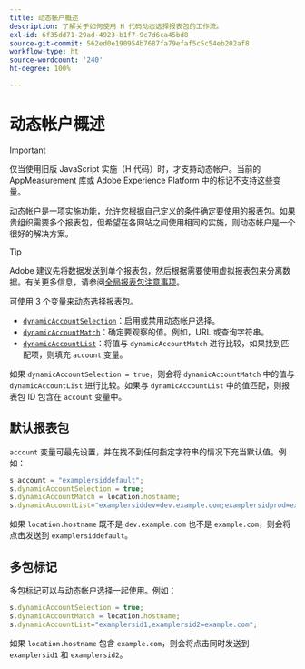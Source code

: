 ```yaml
---
title: 动态帐户概述
description: 了解关于如何使用 H 代码动态选择报表包的工作流。
exl-id: 6f35dd71-29ad-4923-b1f7-9c7d6ca45bd8
source-git-commit: 562ed0e190954b7687fa79efaf5c5c54eb202af8
workflow-type: ht
source-wordcount: '240'
ht-degree: 100%

---
```


# 动态帐户概述

>[!IMPORTANT]
>
>仅当使用旧版 JavaScript 实施（H 代码）时，才支持动态帐户。当前的 AppMeasurement 库或 Adobe Experience Platform 中的标记不支持这些变量。

动态帐户是一项实施功能，允许您根据自己定义的条件确定要使用的报表包。如果贵组织需要多个报表包，但希望在各网站之间使用相同的实施，则动态帐户是一个很好的解决方案。

>[!TIP]
>
>Adobe 建议先将数据发送到单个报表包，然后根据需要使用虚拟报表包来分离数据。有关更多信息，请参阅[全局报表包注意事项](../../../prepare/global-rs.md)。

可使用 3 个变量来动态选择报表包。

* [`dynamicAccountSelection`](dynamicaccountselection.md)：启用或禁用动态帐户选择。
* [`dynamicAccountMatch`](dynamicaccountmatch.md)：确定要观察的值。例如，URL 或查询字符串。
* [`dynamicAccountList`](dynamicaccountlist.md)：将值与 `dynamicAccountMatch` 进行比较，如果找到匹配项，则填充 `account` 变量。

如果 `dynamicAccountSelection = true`，则会将 `dynamicAccountMatch` 中的值与 `dynamicAccountList` 进行比较。如果与 `dynamicAccountList` 中的值匹配，则报表包 ID 包含在 `account` 变量中。

## 默认报表包

`account` 变量可最先设置，并在找不到任何指定字符串的情况下充当默认值。例如：

```javascript
s_account = "examplersiddefault";
s.dynamicAccountSelection = true;
s.dynamicAccountMatch = location.hostname;
s.dynamicAccountList="examplersiddev=dev.example.com;examplersidprod=example.com";
```

如果 `location.hostname` 既不是 `dev.example.com` 也不是 `example.com`，则会将点击发送到 `examplersiddefault`。

## 多包标记

多包标记可以与动态帐户选择一起使用。例如：

```js
s.dynamicAccountSelection = true;
s.dynamicAccountMatch = location.hostname;
s.dynamicAccountList="examplersid1,examplersid2=example.com";
```

如果 `location.hostname` 包含 `example.com`，则会将点击同时发送到 `examplersid1` 和 `examplersid2`。
